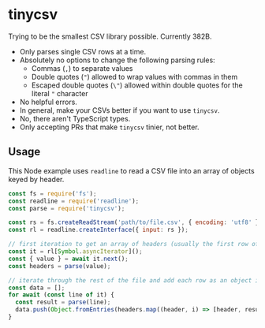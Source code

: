 # tinycsv

Trying to be the smallest CSV library possible. Currently 382B.

- Only parses single CSV rows at a time.
- Absolutely no options to change the following parsing rules:
  - Commas (`,`) to separate values
  - Double quotes (`"`) allowed to wrap values with commas in them
  - Escaped double quotes (`\"`) allowed within double quotes for the literal `"` character
- No helpful errors.
- In general, make your CSVs better if you want to use `tinycsv`.
- No, there aren't TypeScript types.
- Only accepting PRs that make `tinycsv` tinier, not better.

## Usage

This Node example uses `readline` to read a CSV file into an array of objects keyed by header.

```javascript
const fs = require('fs');
const readline = require('readline');
const parse = require('tinycsv');

const rs = fs.createReadStream('path/to/file.csv', { encoding: 'utf8' });
const rl = readline.createInterface({ input: rs });

// first iteration to get an array of headers (usually the first row of CSV files)
const it = rl[Symbol.asyncIterator]();
const { value } = await it.next();
const headers = parse(value);

// iterate through the rest of the file and add each row as an object in our data array
const data = [];
for await (const line of it) {
  const result = parse(line);
  data.push(Object.fromEntries(headers.map((header, i) => [header, result[i]])));
}
```
